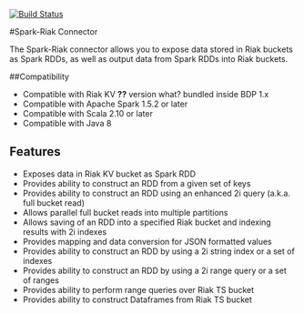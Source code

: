[![Build Status](https://travis-ci.org/basho/spark-riak-connector.svg?branch=develop)](https://travis-ci.org/basho/spark-riak-connector)

#Spark-Riak Connector

The Spark-Riak connector allows you to expose data stored in Riak buckets as Spark RDDs, as well as output data from Spark RDDs into Riak buckets. 

##Compatibility

* Compatible with Riak KV **??** version what? bundled inside BDP 1.x
* Compatible with Apache Spark 1.5.2 or later
* Compatible with Scala 2.10 or later
* Compatible with Java 8


## Features
* Exposes data in Riak KV bucket as Spark RDD
* Provides ability to construct an RDD from a given set of keys
* Provides ability to construct an RDD using an enhanced 2i query (a.k.a. full bucket read) 
* Allows parallel full bucket reads into multiple partitions
* Allows saving of an RDD into a specified Riak bucket and indexing results with 2i indexes
* Provides mapping and data conversion for JSON formatted values
* Provides ability to construct an RDD by using a 2i string index or a set of indexes
* Provides ability to construct an RDD by using a 2i range query or a set of ranges 
* Provides ability to perform range queries over Riak TS bucket
* Provides ability to construct Dataframes from Riak TS bucket


